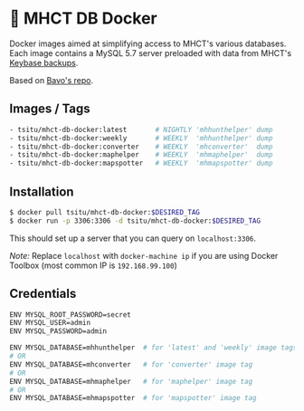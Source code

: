 # 🐳 MHCT DB Docker

Docker images aimed at simplifying access to MHCT's various databases. Each image contains a MySQL 5.7 server preloaded with data from MHCT's [Keybase backups](https://keybase.pub/devjacksmith/mh_backups/).

Based on [Bavo's repo](https://github.com/bavovanachte/jacks-tools-docker).

## Images / Tags
```bash
- tsitu/mhct-db-docker:latest       # NIGHTLY 'mhhunthelper' dump
- tsitu/mhct-db-docker:weekly       # WEEKLY  'mhhunthelper' dump
- tsitu/mhct-db-docker:converter    # WEEKLY  'mhconverter'  dump
- tsitu/mhct-db-docker:maphelper    # WEEKLY  'mhmaphelper'  dump
- tsitu/mhct-db-docker:mapspotter   # WEEKLY  'mhmapspotter' dump
```

## Installation

```bash
$ docker pull tsitu/mhct-db-docker:$DESIRED_TAG
$ docker run -p 3306:3306 -d tsitu/mhct-db-docker:$DESIRED_TAG
```

This should set up a server that you can query on `localhost:3306`.

*Note:* Replace `localhost` with `docker-machine ip` if you are using Docker Toolbox (most common IP is `192.168.99.100`)

## Credentials

```bash
ENV MYSQL_ROOT_PASSWORD=secret
ENV MYSQL_USER=admin
ENV MYSQL_PASSWORD=admin

ENV MYSQL_DATABASE=mhhunthelper  # for 'latest' and 'weekly' image tags
# OR
ENV MYSQL_DATABASE=mhconverter   # for 'converter' image tag
# OR
ENV MYSQL_DATABASE=mhmaphelper   # for 'maphelper' image tag
# OR
ENV MYSQL_DATABASE=mhmapspotter  # for 'mapspotter' image tag
```
